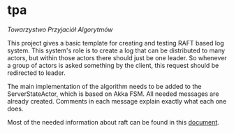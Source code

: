 # tpa
_Towarzystwo Przyjaciół Algorytmów_

This project gives a basic template for creating and testing RAFT based log system.
This system's role is to create a log that can be distributed to many actors, but within those actors there should just be one leader. So whenever a group of actors is asked something by the client, this request should be redirected to leader.

The main implementation of the algorithm needs to be added to the ServerStateActor, which is based on Akka FSM.
All needed messages are already created. Comments in each message explain exactly what each one does.

Most of the needed information about raft can be found in this [document](https://www.usenix.org/system/files/conference/atc14/atc14-paper-ongaro.pdf).

